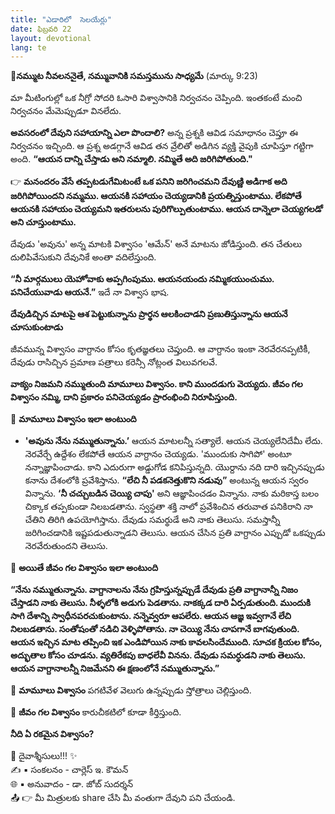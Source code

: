 ```yaml
---
title: "ఎడారిలో  సెలయేర్లు"
date: ఫిబ్రవరి 22
layout: devotional
lang: te
---
```


**📖నమ్ముట నీవలననైతే, నమ్మువానికి సమస్తమును సాధ్యమే**
(మార్కు 9:23)

మా మీటింగుల్లో ఒక నీగ్రో సోదరి ఓసారి విశ్వాసానికి నిర్వచనం చెప్పింది. ఇంతకంటే మంచి నిర్వచనం మేమెప్పుడూ వినలేదు. 

**అవసరంలో దేవుని సహాయాన్ని ఎలా పొందాలి?**
 అన్న ప్రశ్నకి ఆవిడ సమాధానం చెప్తూ ఈ నిర్వచనం ఇచ్చింది. ఆ ప్రశ్న అడగ్గానే ఆవిడ తన వ్రేలితో అడిగిన వ్యక్తి వైపుకి చూపిస్తూ గట్టిగా అంది. 
**“ఆయన దాన్ని చేస్తాడు అని నమ్మాలి. నమ్మితే అది జరిగిపోతుంది."**

👉 **మనందరం వేసే తప్పటడుగేమిటంటే ఒక పనిని జరిగించమని దేవుణ్ణి అడిగాక అది జరిగిపోయిందని నమ్మము. ఆయనకి సహాయం చెయ్యడానికి ప్రయత్నిస్తుంటాము. లేకపోతే ఆయనకి సహాయం చెయ్యమని ఇతరులను పురిగొల్పుతుంటాము. ఆయన దాన్నెలా చెయ్యగలడో అని చూస్తుంటాము.**

దేవుడు 'అవును' అన్న మాటకి విశ్వాసం 'ఆమేన్' అనే మాటను జోడిస్తుంది. తన చేతులు దులిపివేసుకుని దేవునికే అంతా వదిలేస్తుంది.

 **“నీ మార్గములు యెహోవాకు అప్పగింపుము. ఆయనయందు నమ్మికయుంచుము. పనిచేయువాడు ఆయనే.”** ఇదే నా విశ్వాస భాష. 

**దేవుడిచ్చిన మాటపై ఆశ పెట్టుకున్నాను ప్రార్థన ఆలకించాడని ప్రణుతిస్తున్నాను ఆయనే చూసుకుంటాడు**

జీవమున్న విశ్వాసం వాగ్దానం కోసం కృతజ్ఞతలు చెప్తుంది. ఆ వాగ్దానం ఇంకా నెరవేరనప్పటికీ, దేవుడు రాసిచ్చిన ప్రమాణ పత్రాలు కరెన్సీ నోట్లంత విలువగలవే.

**వాక్యం నిజమని నమ్ముతుంది మామూలు విశ్వాసం. కాని ముందడుగు వెయ్యదు. జీవం గల విశ్వాసం నమ్మి, దాని ప్రకారం పనిచెయ్యడం ప్రారంభించి నిరూపిస్తుంది.**

🔺 **మామూలు విశ్వాసం ఇలా అంటుంది**

 - **'అవును నేను నమ్ముతున్నాను.’** ఆయన మాటలన్నీ సత్యాలే. ఆయన చెయ్యలేనిదేమీ లేదు. నెరవేర్చే ఉద్దేశం లేకపోతే ఆయన వాగ్దానం చెయ్యడు. 'ముందుకు సాగిపో' అంటూ నన్నాజ్ఞాపించాడు. కాని ఎదురుగా అడ్డుగోడ కనిపిస్తున్నది. యొర్దాను నది దారి ఇచ్చినప్పుడు కనాను దేశంలోకి ప్రవేశిస్తాను. **“లేచి నీ పడకనెత్తుకొని నడువు”** అంటున్న ఆయన స్వరం విన్నాను. **‘నీ చచ్చుబడిన చెయ్యి చాపు'** అని ఆజ్ఞాపించడం విన్నాను. నాకు మరికాస్త బలం చిక్కాక తప్పకుండా నిలబడతాను. స్వస్థతా శక్తి నాలో ప్రవేశించిన తరువాత పనికిరాని నా చేతిని తిరిగి ఉపయోగిస్తాను. దేవుడు సమర్థుడే అని నాకు తెలుసు. సమస్తాన్నీ జరిగించడానికి ఇష్టపడుతున్నాడని తెలుసు. ఆయన చేసిన ప్రతి వాగ్దానం ఎప్పుడో ఒకప్పుడు నెరవేరుతుందని తెలుసు.

🔺 **అయితే జీవం గల విశ్వాసం ఇలా అంటుంది**

**“నేను నమ్ముతున్నాను. వాగ్దానాలను నేను గ్రహిస్తున్నప్పుడే దేవుడు ప్రతి వాగ్దానాన్నీ నిజం చేస్తాడని నాకు తెలుసు. నీళ్ళలోకి అడుగు పెడతాను. నాకక్కడ దారి ఏర్పడుతుంది. ముందుకి సాగి దేశాన్ని స్వాధీనపరచుకుంటాను. నన్నెవ్వరూ ఆపలేరు. ఆయన ఆజ్ఞ ఇవ్వగానే లేచి నిలబడతాను. సంతోషంతో నడిచి వెళ్ళిపోతాను. నా చెయ్యి నేను చాపగానే బాగవుతుంది. ఆయన ఇచ్చిన మాట తప్పించి ఇక ఎండిపోయిన నాకు కావలసిందేముంది. సూచక క్రియల కోసం, అద్భుతాల కోసం చూడను. వ్యతిరేకపు బాధలేవీ వినను. దేవుడు సమర్ధుడని నాకు తెలుసు. ఆయన వాగ్దానాలన్నీ నిజమేనని ఈ క్షణంలోనే నమ్ముతున్నాను.”**

🔺 **మామూలు విశ్వాసం**
పగటివేళ  వెలుగు ఉన్నప్పుడు స్తోత్రాలు చెల్లిస్తుంది.

🔺 **జీవం గల విశ్వాసం**
కారుచీకటిలో కూడా కీర్తిస్తుంది.

**నీది ఏ రకమైన విశ్వాసం?**

<div class="blessing">🙏 <span class="bless-text">దైవాశ్శీసులు!!!</span> ✨</div>

<div class="credit">✍️ <span class="credit-text">▪ సంకలనం - చార్లెస్ ఇ. కౌమన్</span></div>
<div class="credit">🌐 <span class="credit-text">▪ అనువాదం - డా. జోబ్ సుదర్శన్</span></div>


<div class="share">📤 👉 <span class="share-text">మీ మిత్రులకు share చేసి మీ వంతుగా దేవుని పని చేయండి.</span></div>
